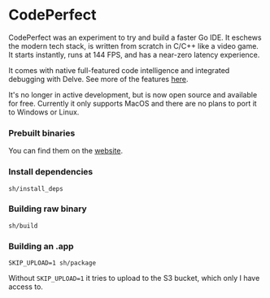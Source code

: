 # CodePerfect

CodePerfect was an experiment to try and build a faster Go IDE. It eschews the
modern tech stack, is written from scratch in C/C++ like a video game. It starts
instantly, runs at 144 FPS, and has a near-zero latency experience.

It comes with native full-featured code intelligence and integrated debugging
with Delve. See more of the features [here](https://codeperfect95.com/features).

It's no longer in active development, but is now open source and available for
free. Currently it only supports MacOS and there are no plans to port it to Windows or
Linux.

### Prebuilt binaries

You can find them on the [website](https://codeperfect95.com).

### Install dependencies

```
sh/install_deps
```

### Building raw binary

```
sh/build
```

### Building an .app

```
SKIP_UPLOAD=1 sh/package
```

Without `SKIP_UPLOAD=1` it tries to upload to the S3 bucket, which only I have
access to.

